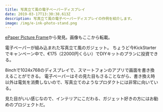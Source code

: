 ```yaml
---
title: 写真立て風の電子ペーパーディスプレイ
date: 2019-03-17T13:30:38.613Z
description: 写真立て風の電子ペーパーディスプレイの作例を紹介します。
image: /img/e-ink-photo-stand.png
---
```

[ePaper Picture Frame](https://www.kickstarter.com/projects/2084049164/epaper-picture-frame)から発見。画像もここから転載。

電子ペーパーが組み込まれた写真立て風のガジェット。
ちょうど今KickStarterでキャンペーン中で、€175（22000円くらい）でDIYキットのプランに投資できる。

8inchで1024x768のディスプレイで、スマートフォンのアプリで画面を書き換えることができる。
電子ペーパーはその見た目もさることながら、書き換え時以外は電気を消費しないので、写真立てのようなプロダクトには非常に向いている。

見た目がいい感じなので、インテリアにこだわる、ガジェット好きの方にはお勧めのプロジェクトだ。
